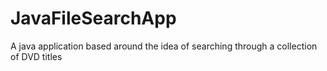 # JavaFileSearchApp
A java application based around the idea of searching through a collection of DVD titles
